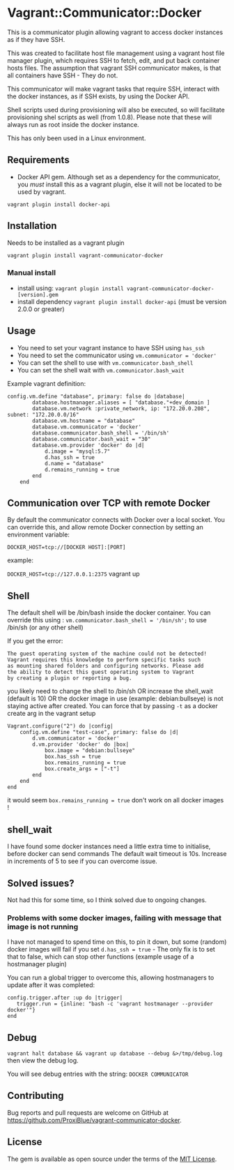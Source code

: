 # Vagrant::Communicator::Docker

This is a communicator plugin allowing vagrant to access docker instances as if they have SSH.

This was created to facilitate host file management using a vagrant host file manager plugin, which requires SSH to fetch, 
edit, and put back container hosts files. The assumption that vagrant SSH communicator makes, is that all containers
have SSH - They do not.

This communicator will make vagrant tasks that require SSH, interact with the docker instances, as if SSH exists, by 
using the Docker API.

Shell scripts used during provisioning will also be executed, so will facilitate provisioning shel scripts as well (from 1.0.8).
Please note that these will always run as root inside the docker instance.

This has only been used in a Linux environment.

## Requirements

* Docker API gem. Although set as a dependency for the communicator, you *must* install this as a vagrant plugin, else it will not be located to be used by vagrant.

```
vagrant plugin install docker-api
```

## Installation

Needs to be installed as a vagrant plugin

```
vagrant plugin install vagrant-communicator-docker
```

### Manual install

* install using: ```vagrant plugin install vagrant-communicator-docker-[version].gem```
* install dependency ```vagrant plugin install docker-api``` (must be version 2.0.0 or greater)


## Usage

* You need to set your vagrant instance to have SSH using ```has_ssh```
* You need to set the communicator using ```vm.communicator = 'docker'```
* You can set the shell to use with ```vm.communicator.bash_shell```
* You can set the shell wait with ```vm.communicator.bash_wait```

Example vagrant definition:

```
config.vm.define "database", primary: false do |database|
        database.hostmanager.aliases = [ "database."+dev_domain ]
        database.vm.network :private_network, ip: "172.20.0.208", subnet: "172.20.0.0/16"
        database.vm.hostname = "database"
        database.vm.communicator = 'docker'
        database.communicator.bash_shell = '/bin/sh'
        database.communicator.bash_wait = "30"
        database.vm.provider 'docker' do |d|
            d.image = "mysql:5.7"
            d.has_ssh = true
            d.name = "database"
            d.remains_running = true
        end
    end
```

## Communication over TCP with remote Docker

By default the communicator connects with Docker over a local socket. You can override this, and allow remote Docker connection by setting an environment variable:

```DOCKER_HOST=tcp://[DOCKER HOST]:[PORT]```

example:

```DOCKER_HOST=tcp://127.0.0.1:2375``` vagrant up

## Shell

The default shell will be /bin/bash inside the docker container. You can override this using : ```vm.communicator.bash_shell = '/bin/sh';``` to use /bin/sh (or any other shell)

If you get the error:

```
The guest operating system of the machine could not be detected!
Vagrant requires this knowledge to perform specific tasks such
as mounting shared folders and configuring networks. Please add
the ability to detect this guest operating system to Vagrant
by creating a plugin or reporting a bug.

```

you likely need to change the shell to /bin/sh OR increase the shell_wait (default is 10)
OR the docker image in use (example: debian:bullseye) is not staying active after created.
You can force that by passing ```-t``` as a docker create arg in the vagrant setup

```
Vagrant.configure("2") do |config|
    config.vm.define "test-case", primary: false do |d|
        d.vm.communicator = 'docker'
        d.vm.provider 'docker' do |box|
            box.image = "debian:bullseye"
            box.has_ssh = true
            box.remains_running = true
            box.create_args = ["-t"]
        end
    end
end
```

it would seem ```box.remains_running = true``` don't work on all docker images !

## shell_wait

I have found some docker instances need a little extra time to initialise, before docker can send commands
The default wait timeout is 10s. Increase in increments of 5 to see if you can overcome issue.

## Solved issues?

Not had this for some time, so I think solved due to ongoing changes.

### Problems with some docker images, failing with message that image is not running

I have not managed to spend time on this, to pin it down, but some (random) docker images will fail if you set ```d.has_ssh = true``` - The only fix is to set that to false, which can stop other functions (example usage of a hostmanager plugin)

You can run a global trigger to overcome this, allowing hostmanagers to update after it was completed:

```
config.trigger.after :up do |trigger|
   trigger.run = {inline: "bash -c 'vagrant hostmanager --provider docker'"}
end
```

## Debug

```vagrant halt database && vagrant up database --debug &>/tmp/debug.log``` then view the debug log.

You will see debug entries with the string: ```DOCKER COMMUNICATOR``` 

## Contributing

Bug reports and pull requests are welcome on GitHub at https://github.com/ProxiBlue/vagrant-communicator-docker.

## License

The gem is available as open source under the terms of the [MIT License](https://opensource.org/licenses/MIT).
